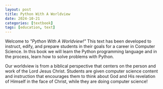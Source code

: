 ```yaml
---
layout: post
title: Python With A Worldview
date: 2024-10-21
categories: [textbook]
tags: [education, text]
---
```


Welcome to _"Python With A Worldview!"_ This text has been developed to instruct, edify, and prepare students in their goals for a career in Computer Science. In this book we will learn the Python programming language and in the process, learn how to solve problems with Python.

Our worldview is from a biblical perspective that centers on the person and work of the Lord Jesus Christ. Students are given computer science content and instruction that encourages them to think about God and His revelation of Himself in the face of Christ, while they are doing computer science!